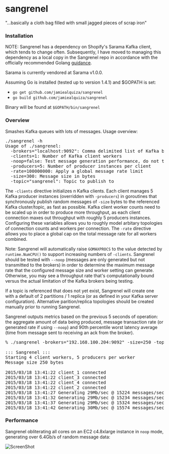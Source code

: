 sangrenel
=========

"...basically a cloth bag filled with small jagged pieces of scrap iron"

### Installation
NOTE: Sangrenel has a dependency on Shopify's Sarama Kafka client, which tends to change often. Subsequently, I have moved to managing this dependency as a local copy in the Sangrenel repo in accordance with the officially recommended Golang [guidance](http://golang.org/doc/faq#get_version).

Sarama is currently vendored at Sarama v1.0.0.

Assuming Go is installed (tested up to version 1.4.1) and $GOPATH is set:

- `go get github.com/jamiealquiza/sangrenel`
- `go build github.com/jamiealquiza/sangrenel`

Binary will be found at `$GOPATH/bin/sangrenel`

### Overview

Smashes Kafka queues with lots of messages. Usage overview:

<pre>
./sangrenel -h
Usage of ./sangrenel:
  -brokers="localhost:9092": Comma delimited list of Kafka brokers
  -clients=1: Number of Kafka client workers
  -noop=false: Test message generation performance, do not transmit messages
  -producers=5: Number of producer instances per client
  -rate=100000000: Apply a global message rate limit
  -size=300: Message size in bytes
  -topic="sangrenel": Topic to publish to
</pre>

The <code>-clients</code> directive initializes n Kafka clients. Each client manages 5 Kafka producer instances (overridden with <code>-producers</code>) in goroutines that synchronously publish random messages of <code>-size</code> bytes to the referenced Kafka cluster/topic, as fast as possible. Kafka client worker counts need to be scaled up in order to produce more throughput, as each client connection maxes out throughput with roughly 5 producers instances. Configuring these variables allows you to roughly model arbitary topologies of connection counts and workers per connection. The <code>-rate</code> directive allows you to place a global cap on the total message rate for all workers combined.

Note: Sangrenel will automatically raise <code>GOMAXPROCS</code> to the value detected by <code>runtime.NumCPU()</code> to support increasing numbers of <code>-clients</code>. Sangrenel should be tested with <code>--noop</code> (messages are only generated but not transmitted to the brokers) in order to determine the maximum message rate that the configured message size and worker setting can generate. Otherwise, you may see a throughput rate that's computationally bound versus the actual limitation of the Kafka brokers being testing.

If a topic is referenced that does not yet exist, Sangrenel will create one with a default of 2 partitions / 1 replica (or as defined in your Kafka server configuration). Alternative parition/replica topologies should be created manually prior to running Sangrenel.

Sangrenel outputs metrics based on the previous 5 seconds of operation: the aggregate amount of data being produced, message transaction rate (or generated rate if using <code>--noop</code>) and 90th percentile worst latency average (time from message sent to receiving an ack from the broker). 

<pre>
% ./sangrenel -brokers="192.168.100.204:9092" -size=250 -topic=load -clients=4

::: Sangrenel :::
Starting 4 client workers, 5 producers per worker
Message size 250 bytes

2015/03/18 13:41:22 client_1 connected
2015/03/18 13:41:22 client_3 connected
2015/03/18 13:41:22 client_4 connected
2015/03/18 13:41:22 client_2 connected
2015/03/18 13:41:27 Generating 29Mb/sec @ 15224 messages/sec | topic: load | 2.08ms 90%ile latency
2015/03/18 13:41:32 Generating 29Mb/sec @ 15234 messages/sec | topic: load | 2.07ms 90%ile latency
2015/03/18 13:41:37 Generating 29Mb/sec @ 15324 messages/sec | topic: load | 2.10ms 90%ile latency
2015/03/18 13:41:42 Generating 30Mb/sec @ 15574 messages/sec | topic: load | 2.01ms 90%ile latency
</pre>

### Performance

Sangrenel obliterating all cores on an EC2 c4.8xlarge instance in <code>noop</code> mode, generating over 6.4Gb/s of random message data:

![ScreenShot](http://us-east.manta.joyent.com/jalquiza/public/github/sangrenel.png)
